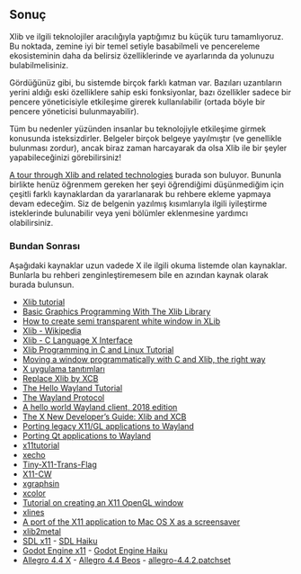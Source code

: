 ## Sonuç

Xlib ve ilgili teknolojiler aracılığıyla yaptığımız bu küçük turu tamamlıyoruz. Bu noktada, zemine iyi bir temel setiyle basabilmeli ve pencereleme ekosisteminin daha da belirsiz özelliklerinde ve ayarlarında da yolunuzu bulabilmelisiniz.

Gördüğünüz gibi, bu sistemde birçok farklı katman var. Bazıları uzantıların yerini aldığı eski özelliklere sahip eski fonksiyonlar, bazı özellikler sadece bir pencere yöneticisiyle etkileşime girerek kullanılabilir (ortada böyle bir pencere yöneticisi bulunmayabilir).

Tüm bu nedenler yüzünden insanlar bu teknolojiyle etkileşime girmek konusunda isteksizdirler. Belgeler birçok belgeye yayılmıştır (ve genellikle bulunması zordur), ancak biraz zaman harcayarak da olsa Xlib ile bir şeyler yapabileceğinizi görebilirsiniz!

[A tour through Xlib and related technologies](https://handmade.network/wiki/2834-tutorial_a_tour_through_xlib_and_related_technologies) burada son buluyor. Bununla birlikte henüz öğrenmem gereken her şeyi öğrendiğimi düşünmediğim için çeşitli farklı kaynaklardan da yararlanarak bu rehbere ekleme yapmaya devam edeceğim. Siz de belgenin yazılmış kısımlarıyla ilgili iyileştirme isteklerinde bulunabilir veya yeni bölümler eklenmesine yardımcı olabilirsiniz.

### Bundan Sonrası

Aşağıdaki kaynaklar uzun vadede X ile ilgili okuma listemde olan kaynaklar. Bunlarla bu rehberi zenginleştiremesem bile en azından kaynak olarak burada bulunsun.

- [Xlib tutorial](http://xopendisplay.hilltopia.ca/2009/Jan/Xlib-tutorial-part-1----Beginnings.html)
- [Basic Graphics Programming With The Xlib Library](https://www.student.cs.uwaterloo.ca/~cs349/f15/resources/X/xTutorialPart1.html)
- [How to create semi transparent white window in XLib](https://stackoverflow.com/questions/39906128/how-to-create-semi-transparent-white-window-in-xlib)
- [Xlib - Wikipedia](https://en.wikipedia.org/wiki/Xlib)
- [Xlib - C Language X Interface](https://www.x.org/releases/X11R7.6/doc/libX11/specs/libX11/libX11.html)
- [Xlib Programming in C and Linux Tutorial](https://www.youtube.com/watch?v=NWYwDXN7b_s&list=PLypxmOPCOkHV4cwikC5_7Z981_EBfErS1)
- [Moving a window programmatically with C and Xlib, the right way](https://www.youtube.com/watch?v=NVPIqDAY--w)
- [X uygulama tanıtımları](https://www.youtube.com/user/livibetter/playlists)
- [Replace Xlib by XCB](https://github.com/SFML/SFML/pull/694/files)
- [The Hello Wayland Tutorial](https://hdante.wordpress.com/2014/07/08/the-hello-wayland-tutorial/)
- [The Wayland Protocol](https://wayland.freedesktop.org/docs/html/index.html)
- [A hello world Wayland client, 2018 edition](https://github.com/emersion/hello-wayland)
- [The X New Developer’s Guide: Xlib and XCB](https://www.x.org/wiki/guide/xlib-and-xcb/)
- [Porting legacy X11/GL applications to Wayland](https://archive.fosdem.org/2014/schedule/event/porting_legacy_x11_to_wayland/)
- [Porting Qt applications to Wayland](https://blog.martin-graesslin.com/blog/2015/07/porting-qt-applications-to-wayland/)
- [x11tutorial](https://github.com/kczapla/x11tutorial)
- [xecho](https://github.com/cbdevnet/xecho)
- [Tiny-X11-Trans-Flag](https://github.com/blackle/Tiny-X11-Trans-Flag)
- [X11-CW](https://github.com/supratikchatterjee16/X11-CW)
- [xgraphsin](https://github.com/spartrekus/xgraphsin)
- [xcolor](https://github.com/Soft/xcolor)
- [Tutorial on creating an X11 OpenGL window](https://github.com/gamedevtech/X11OpenGLWindow)
- [xlines](https://github.com/spartrekus/xlines)
- [A port of the X11 application to Mac OS X as a screensaver](https://github.com/yuzawa-san/ico-saver)
- [xlib2metal](https://github.com/npyl/xlib2metal)
- [SDL x11](https://github.com/SDL-mirror/SDL/tree/master/src/video/x11) - [SDL Haiku](https://github.com/SDL-mirror/SDL/tree/master/src/video/haiku)
- [Godot Engine x11](https://github.com/godotengine/godot/tree/master/platform/x11) - [Godot Engine Haiku](https://github.com/godotengine/godot/tree/master/platform/haiku)
- [Allegro 4.4 X](https://github.com/liballeg/allegro5/tree/4.4/src/x) - [Allegro 4.4 Beos](https://github.com/liballeg/allegro5/tree/4.4/src/beos) - [allegro-4.4.2.patchset](https://github.com/haikuports/haikuports/blob/f38aa621d9be75ec0ca63e4805f9155ac759b82b/media-libs/allegro/patches/allegro-4.4.2.patchset)
